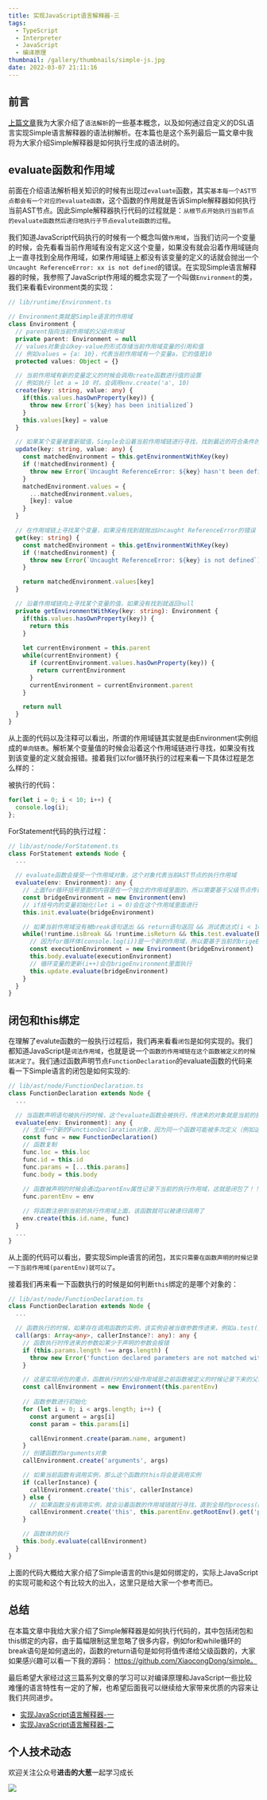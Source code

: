 ```yaml
---
title: 实现JavaScript语言解释器-三
tags:
  - TypeScript
  - Interpreter
  - JavaScript
  - 编译原理
thumbnail: /gallery/thumbnails/simple-js.jpg
date: 2022-03-07 21:11:16
---
```



## 前言
[上篇文章](https://superseany.com/2021/04/18/%E5%AE%9E%E7%8E%B0JavaScript%E8%AF%AD%E8%A8%80%E8%A7%A3%E9%87%8A%E5%99%A8-%E4%BA%8C/)我为大家介绍了`语法解析`的一些基本概念，以及如何通过自定义的DSL语言实现Simple语言解释器的语法树解析。在本篇也是这个系列最后一篇文章中我将为大家介绍Simple解释器是如何执行生成的语法树的。

## evaluate函数和作用域
前面在介绍语法解析相关知识的时候有出现过`evaluate`函数，其实`基本每一个AST节点都会有一个对应的evaluate函数`，这个函数的作用就是告诉Simple解释器如何执行当前AST节点。因此Simple解释器执行代码的过程就是：`从根节点开始执行当前节点的evaluate函数然后递归地执行子节点evalute函数的过程`。

<!-- more-->

我们知道JavaScript代码执行的时候有一个概念叫做`作用域`，当我们访问一个变量的时候，会先看看当前作用域有没有定义这个变量，如果没有就会沿着作用域链向上一直寻找到全局作用域，如果作用域链上都没有该变量的定义的话就会抛出一个`Uncaught ReferenceError: xx is not defined`的错误。在实现Simple语言解释器的时候，我参照了JavaScript作用域的概念实现了一个叫做`Environment`的类，我们来看看Evironment类的实现：
```ts
// lib/runtime/Environment.ts

// Environment类就是Simple语言的作用域
class Environment {
  // parent指向当前作用域的父级作用域
  private parent: Environment = null
  // values对象会以key-value的形式存储当前作用域变量的引用和值
  // 例如values = {a: 10}，代表当前作用域有一个变量a，它的值是10
  protected values: Object = {}

  // 当前作用域有新的变量定义的时候会调用create函数进行值的设置
  // 例如执行 let a = 10 时，会调用env.create('a', 10)
  create(key: string, value: any) {
    if(this.values.hasOwnProperty(key)) {
      throw new Error(`${key} has been initialized`)
    }
    this.values[key] = value
  }

  // 如果某个变量被重新赋值，Simple会沿着当前作用域链进行寻找，找到最近的符合条件的作用域，然后在该作用域上进行重新赋值
  update(key: string, value: any) {
    const matchedEnvironment = this.getEnvironmentWithKey(key)
    if (!matchedEnvironment) {
      throw new Error(`Uncaught ReferenceError: ${key} hasn't been defined`)
    }
    matchedEnvironment.values = {
      ...matchedEnvironment.values,
      [key]: value
    }
  }

  // 在作用域链上寻找某个变量，如果没有找到就抛出Uncaught ReferenceError的错误
  get(key: string) {
    const matchedEnvironment = this.getEnvironmentWithKey(key)
    if (!matchedEnvironment) {
      throw new Error(`Uncaught ReferenceError: ${key} is not defined`)
    }

    return matchedEnvironment.values[key]
  }

  // 沿着作用域链向上寻找某个变量的值，如果没有找到就返回null
  private getEnvironmentWithKey(key: string): Environment {
    if(this.values.hasOwnProperty(key)) {
      return this
    }
  
    let currentEnvironment = this.parent
    while(currentEnvironment) {
      if (currentEnvironment.values.hasOwnProperty(key)) {
        return currentEnvironment
      }
      currentEnvironment = currentEnvironment.parent
    }

    return null
  }
}
```
从上面的代码以及注释可以看出，所谓的作用域链其实就是由Environment实例组成的`单向链表`。解析某个变量值的时候会沿着这个作用域链进行寻找，如果没有找到该变量的定义就会报错。接着我们以for循环执行的过程来看一下具体过程是怎么样的：

被执行的代码：
```ts
for(let i = 0; i < 10; i++) {
  console.log(i);
};
```
ForStatement代码的执行过程：
```ts
// lib/ast/node/ForStatement.ts
class ForStatement extends Node {
  ...

  // evaluate函数会接受一个作用域对象，这个对象代表当前AST节点的执行作用域
  evaluate(env: Environment): any {
    // 上面for循环括号里面的内容是在一个独立的作用域里面的，所以需要基于父级节点传递过来的作用域新建一个作用域，取名为bridgeEnvironment
    const bridgeEnvironment = new Environment(env)
    // if括号内的变量初始化(let i = 0)会在这个作用域里面进行
    this.init.evaluate(bridgeEnvironment)

    // 如果当前作用域没有被break语句退出 && return语句返回 && 测试表达式(i < 10)是真值，for循环就会继续执行，否则for循环中断
    while(!runtime.isBreak && !runtime.isReturn && this.test.evaluate(bridgeEnvironment)) {
      // 因为for循环体(console.log(i))是一个新的作用域，所以要基于当前的brigeEnvironment新建一个子作用域
      const executionEnvironment = new Environment(bridgeEnvironment)
      this.body.evaluate(executionEnvironment)
      // 循环变量的更新(i++)会在brigeEnvironment里面执行
      this.update.evaluate(bridgeEnvironment)
    }
  }
}
```

## 闭包和this绑定
在理解了evalute函数的一般执行过程后，我们再来看看`闭包`是如何实现的。我们都知道JavaScript是`词法作用域`，也就是说一个`函数的作用域链在这个函数被定义的时候就决定了`。我们通过函数声明节点`FunctionDeclaration`的evaluate函数的代码来看一下Simple语言的闭包是如何实现的:
```ts
// lib/ast/node/FunctionDeclaration.ts
class FunctionDeclaration extends Node {
  ...

  // 当函数声明语句被执行的时候，这个evaluate函数会被执行，传进来的对象就是当前的执行作用域
  evaluate(env: Environment): any {
    // 生成一个新的FunctionDeclaration对象，因为同一个函数可能被多次定义（例如这个函数被嵌套定义在某个父级函数的时候）
    const func = new FunctionDeclaration()
    // 函数复制
    func.loc = this.loc
    func.id = this.id
    func.params = [...this.params]
    func.body = this.body
    
    // 函数被声明的时候会通过parentEnv属性记录下当前的执行作用域，这就是闭包了！！！
    func.parentEnv = env

    // 将函数注册到当前的执行作用域上面，该函数就可以被递归调用了
    env.create(this.id.name, func)
  }
  ...
}
```
从上面的代码可以看出，要实现Simple语言的闭包，`其实只需要在函数声明的时候记录一下当前作用域(parentEnv)就可以了`。

接着我们再来看一下函数执行的时候是如何判断`this`绑定的是哪个对象的：
```ts
// lib/ast/node/FunctionDeclaration.ts
class FunctionDeclaration extends Node {
  ...

  // 函数执行的时候，如果存在调用函数的实例，该实例会被当做参数传进来，例如a.test()，a就是test的这个参数
  call(args: Array<any>, callerInstance?: any): any {
    // 函数执行时传进来的参数如果少于声明的参数会报错
    if (this.params.length !== args.length) {
      throw new Error('function declared parameters are not matched with arguments')
    }

    // 这是实现闭包的重点，函数执行时的父级作用域是之前函数被定义的时候记录下来的父级作用域！！
    const callEnvironment = new Environment(this.parentEnv)
    
    // 函数参数进行初始化
    for (let i = 0; i < args.length; i++) {
      const argument = args[i]
      const param = this.params[i]

      callEnvironment.create(param.name, argument)
    }
    // 创建函数的arguments对象
    callEnvironment.create('arguments', args)

    // 如果当前函数有调用实例，那么这个函数的this将会是调用实例
    if (callerInstance) {
      callEnvironment.create('this', callerInstance)
    } else {
      // 如果函数没有调用实例，就会沿着函数的作用域链就行寻找，直到全局的process(node)或者window(browser)对象
      callEnvironment.create('this', this.parentEnv.getRootEnv().get('process'))
    }

    // 函数体的执行
    this.body.evaluate(callEnvironment)
  }
}
```
上面的代码大概给大家介绍了Simple语言的this是如何绑定的，实际上JavaScript的实现可能和这个有比较大的出入，这里只是给大家一个参考而已。

## 总结
在本篇文章中我给大家介绍了Simple解释器是如何执行代码的，其中包括闭包和this绑定的内容，由于篇幅限制这里忽略了很多内容，例如for和while循环的break语句是如何退出的，函数的return语句是如何将值传递给父级函数的，大家如果感兴趣可以看一下我的源码：
https://github.com/XiaocongDong/simple。

最后希望大家经过这三篇系列文章的学习可以对编译原理和JavaScript一些比较难懂的语言特性有一定的了解，也希望后面我可以继续给大家带来优质的内容来让我们共同进步。

* [实现JavaScript语言解释器-一](https://superseany.com/2020/10/29/%E5%AE%9E%E7%8E%B0JavaScript%E8%AF%AD%E8%A8%80%E8%A7%A3%E9%87%8A%E5%99%A8-%E4%B8%80/)
* [实现JavaScript语言解释器-二](https://superseany.com/2021/04/18/%E5%AE%9E%E7%8E%B0JavaScript%E8%AF%AD%E8%A8%80%E8%A7%A3%E9%87%8A%E5%99%A8-%E4%BA%8C/)

## 个人技术动态
欢迎关注公众号**进击的大葱**一起学习成长

![](/images/wechat_qr.jpg)
